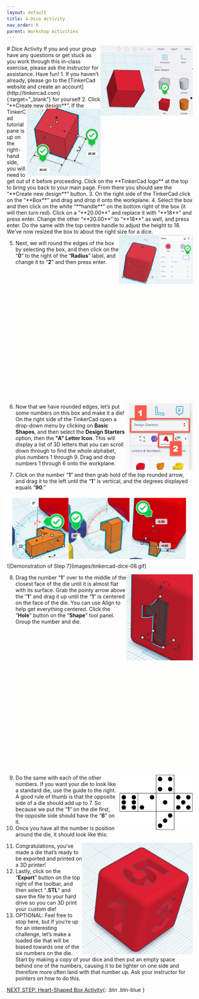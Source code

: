 ```yaml
---
layout: default
title: 4-Dice Activity
nav_order: 6
parent: Workshop Activities
---
```

<img src="images/tinkercad-dice-01.png" style="float:right;width:250px" alt="box shape">
# Dice Activity
If you and your group have any questions or get stuck as you work through this in-class exercise, please ask the instructor for assistance.  Have fun!
1. If you haven’t already, please go to the [TinkerCad website and create an account](http://tinkercad.com){:target="_blank"} for yourself
2. Click “**Create new design**”.<img src="images/tinkercad-dice-02.png" style="float:right;width:200px" alt="box measurements">  If the TinkerCad tutorial pane is up on the right-hand side, you will need to get out of it before proceeding. Click on the **TinkerCad logo** at the top to bring you back to your main page. From there you should see the “**Create new design**” button. 
3. On the right side of the TinkerCad click on the “**Box**” and drag and drop it onto the workplane. 
4. Select the box and then click on the white “**handle**” on the bottom right of the box (it will then turn red). Click on a “**20.00**” and replace it with “**18**” and press enter. Change the other “**20.00**” to “**18**” as well, and press enter. Do the same with the top centre handle to adjust the height to 18. We’ve now resized the box to about the right size for a dice. <img src="images/tinkercad-dice-03.png" style="float:right;width:200px" alt="radius label">

5. Next, we will round the edges of the box by selecting the box, and then click on the “**0**” to the right of the “**Radius**” label, and change it to “**2**” and then press enter.
![Demonstration of Step 1-5](images/tinkercad-dice-04.gif)

6. <img src="images/tinkercad-keychain-02b.png" style="float:right;width:180px" alt="drop down menu text and numbers"> Now that we have rounded edges, let’s put some numbers on this box and make it a die! On the right side of the TinkerCad open a drop-down menu by clicking on **Basic Shapes**, and then select the **Design Starters** option, then the **"A" Letter Icon**.  This will display a list of 3D letters that you can scroll down through to find the whole alphabet, plus numbers 1 through 9. Drag and drop numbers 1 through 6 onto the workplane.

7. Click on the number “**1**” and then grab hold of the top rounded arrow, and drag it to the left until the “**1**” is vertical, and the degrees displayed equals “**90**.”
<img src="images/tinkercad-dice-07.png" style="width:500px" alt="rotation of the number 1">
![Demonstration of Step 7](images/tinkercad-dice-08.gif)

8. <img src="images/tinkercad-dice-09.png" style="float:right;width:180px" alt="hole of number 1 in dice"> Drag the number “**1**” over to the middle of the closest face of the die until it is almost flat with its surface. Grab the pointy arrow above the “**1**” and drag it up until the “**1**” is centered on the face of the die. You can use Align to help get everything centered. Click the “**Hole**” button on the “**Shape**” tool panel. Group the number and die.
![Demonstration of Step 8](images/tinkercad-dice-10.gif)
9. <img src="images/tinkercad-dice-11.png" style="float:right;width:200px" alt="dice layout"> Do the same with each of the other numbers. If you want your die to look like a standard die, use the guide to the right. A good rule of thumb is that the opposite side of a die should add up to 7.  So because we put the “**1**” on the die first, the opposite side should have the “**6**” on it.
10. Once you have all the number is position around the die, it should look like this: 
<img src="images/tinkercad-dice-12.png" style="float:right;width:300px" alt="dice example">

11. Congratulations, you’ve made a die that’s ready to be exported and printed on a 3D printer!
12. Lastly, click on the “**Export**” button on the top right of the toolbar, and then select “**.STL**” and save the file to your hard drive so you can 3D print your custom die!
13. OPTIONAL: Feel free to stop here, but if you’re up for an interesting challenge, let’s make a loaded die that will be biased towards one of the six numbers on the die. Start by making a copy of your dice and then put an empty space behind one of the numbers, causing it to be lighter on one side and therefore more often land with that number up. Ask your instructor for pointers on how to do this.

[NEXT STEP: Heart-Shaped Box Activity](heart-box-activity.html){: .btn .btn-blue }
